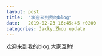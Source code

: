 ```yaml
---
layout: post
title:  "欢迎来到我的blog"
date:   2019-02-23 16:45:45 +0200
categories: Jacky.Zhou update
---
```

欢迎来到我的blog,大家互勉!